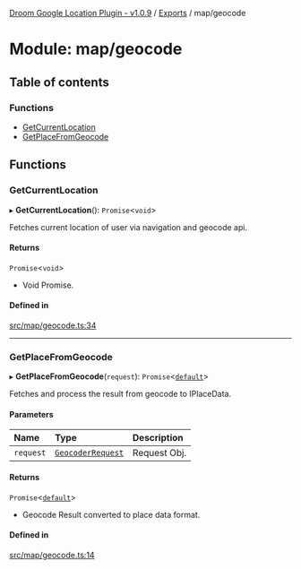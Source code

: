 [Droom Google Location Plugin - v1.0.9](../README.md) / [Exports](../modules.md) / map/geocode

# Module: map/geocode

## Table of contents

### Functions

- [GetCurrentLocation](map_geocode.md#getcurrentlocation)
- [GetPlaceFromGeocode](map_geocode.md#getplacefromgeocode)

## Functions

### GetCurrentLocation

▸ **GetCurrentLocation**(): `Promise`<`void`\>

Fetches current location of user via navigation and geocode api.

#### Returns

`Promise`<`void`\>

- Void Promise.

#### Defined in

[src/map/geocode.ts:34](https://github.com/hitendrarao/location/blob/c9a9cea/src/map/geocode.ts#L34)

___

### GetPlaceFromGeocode

▸ **GetPlaceFromGeocode**(`request`): `Promise`<[`default`](../interfaces/interface_placedata.default.md)\>

Fetches and process the result from geocode to IPlaceData.

#### Parameters

| Name | Type | Description |
| :------ | :------ | :------ |
| `request` | [`GeocoderRequest`](../interfaces/map_autocomplete._internal_.GeocoderRequest.md) | Request Obj. |

#### Returns

`Promise`<[`default`](../interfaces/interface_placedata.default.md)\>

- Geocode Result converted to place data format.

#### Defined in

[src/map/geocode.ts:14](https://github.com/hitendrarao/location/blob/c9a9cea/src/map/geocode.ts#L14)
